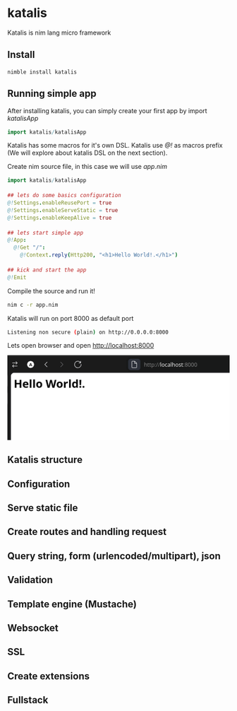 # katalis
Katalis is nim lang micro framework

## Install
```
nimble install katalis
```

## Running simple app
After installing katalis, you can simply create your first app by import *katalisApp*
```nim
import katalis/katalisApp
```

Katalis has some macros for it's own DSL. Katalis use *@!* as macros prefix (We will explore about katalis DSL on the next section).

Create nim source file, in this case we will use *app.nim*
```nim
import katalis/katalisApp

## lets do some basics configuration
@!Settings.enableReusePort = true
@!Settings.enableServeStatic = true
@!Settings.enableKeepAlive = true

## lets start simple app
@!App:
  @!Get "/":
    @!Context.reply(Http200, "<h1>Hello World!.</h1>")

## kick and start the app
@!Emit
```

Compile the source and run it!
```bash
nim c -r app.nim
```

Katalis will run on port 8000 as default port
```bash
Listening non secure (plain) on http://0.0.0.0:8000
```

Lets open browser and open [http://localhost:8000](http://localhost:8000)

![Alt http://localhost:8000](https://github.com/zendbit/katalis-readme-assets/blob/981946bf0fee5acaa341edc04ed3e26f82263e5c/Screenshot%20From%202024-11-03%2021-38-44.png)
## Katalis structure
## Configuration
## Serve static file
## Create routes and handling request
## Query string, form (urlencoded/multipart), json
## Validation
## Template engine (Mustache)
## Websocket
## SSL
## Create extensions
## Fullstack
